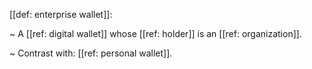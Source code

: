 [[def: enterprise wallet]]:

~ A [[ref: digital wallet]] whose [[ref: holder]] is an [[ref: organization]].

~ Contrast with: [[ref: personal wallet]].

